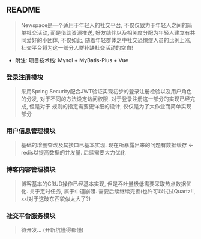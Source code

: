 ## README

> Newspace是一个适用于年轻人的社交平台, 不仅仅致力于年轻人之间的简单社交活动, 而是借助资源推送, 好友结伴以及相关度分配为年轻人建立有共同爱好的小团体, 
> 不仅如此, 随着年轻群体之中社交恐惧症人员的比例上涨, 社交平台将为这一部分人群补缺社交活动的空白!

+ 附注: 项目技术栈: Mysql + MyBatis-Plus + Vue

### 登录注册模块
> 采用Spring Security配合JWT验证实现初步的登录注册检验以及用户角色的分发, 对于不同的方法设定访问权限. 对于登录注册这一部分的实现已经完成, 但是对于
> 规则的指定需要更详细的设计, 仅仅是为了大作业而简单实现部分

### 用户信息管理模块
> 基础的增删查改及其接口已基本实现. 现在所暴露出来的问题有数据缓存 <- redis以提高数据的并发量. 后续需要大力优化

### 博客内容管理模块
> 博客基本的CRUD操作已经基本实现, 但是吞吐量极低需要采取热点数据优化. 关于定时任务, 属于中道崩殂. 需要后续继续完善(也许可以试试Quartz!!, xxl对于这破东西貌似太大了?)

### 社交平台服务模块
> 待开发... (开新坑懂得都懂)